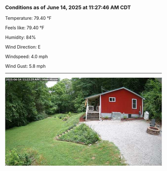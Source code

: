 ### Conditions as of June 14, 2025 at 11:27:46 AM CDT 

Temperature: 79.40 &deg;F

Feels like: 79.40 &deg;F

Humidity: 84%

Wind Direction: E

Windspeed: 4.0 mph

Wind Gust: 5.8 mph

---

<img src="./images/latest.jpeg"/>

